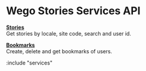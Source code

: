 # Wego Stories Services API

**<span style="color:	#7cb9e8"> [Stories](/stories/services/stories.md) </span>** <br />
Get stories by locale, site code, search and user id.

**<span style="color:	#7cb9e8	">[Bookmarks](/stories/services/bookmarks.md)</span>**<br />
Create, delete and get bookmarks of users.

:include "services"
